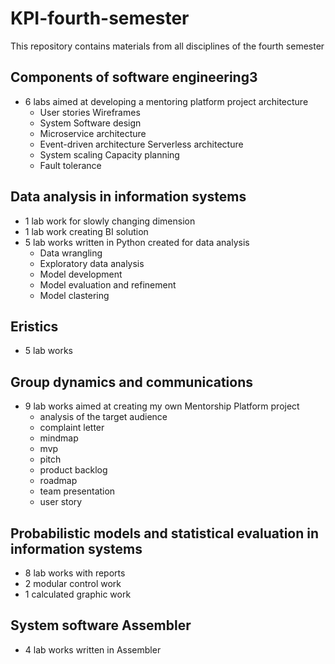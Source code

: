# KPI-fourth-semester

This repository contains materials from all disciplines of the fourth semester

## Components of software engineering3
- 6 labs aimed at developing a mentoring platform project architecture
  -  User stories Wireframes
  -  System Software design
  -  Microservice architecture
  -  Event-driven architecture Serverless architecture
  -  System scaling Capacity planning
  -  Fault tolerance

## Data analysis in information systems
- 1 lab work for slowly changing dimension
- 1 lab work creating BI solution
- 5 lab works written in Python created for data analysis
  - Data wrangling
  - Exploratory data analysis
  - Model development
  - Model evaluation and refinement
  - Model clastering

## Eristics
- 5 lab works 

## Group dynamics and communications
- 9 lab works aimed at creating my own Mentorship Platform project
  - analysis of the target audience
  - complaint letter
  - mindmap
  - mvp
  - pitch
  - product backlog
  - roadmap
  - team presentation
  - user story
  
## Probabilistic models and statistical evaluation in information systems
- 8 lab works with reports
- 2 modular control work
- 1 calculated graphic work

## System software Assembler
- 4 lab works written in Assembler 
